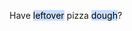 Have <mark style="background: #ADCCFFA6;">leftover</mark> pizza <mark style="background: #ADCCFFA6;">dough</mark>?
